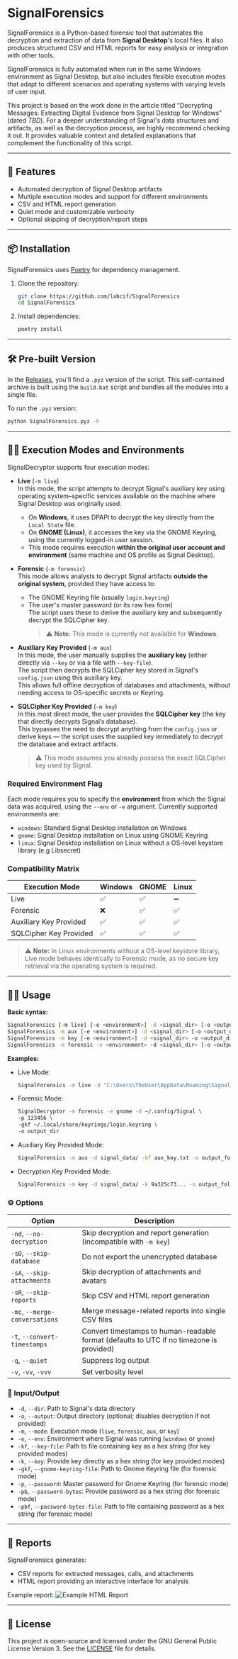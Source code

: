# SignalForensics

SignalForensics is a Python-based forensic tool that automates the decryption and extraction of data from **Signal Desktop**'s local files. It also produces structured CSV and HTML reports for easy analysis or integration with other tools.

SignalForensics is fully automated when run in the same Windows environment as Signal Desktop, but also includes flexible execution modes that adapt to different scenarios and operating systems with varying levels of user input.

This project is based on the work done in the article titled "Decrypting Messages: Extracting Digital Evidence from Signal Desktop for Windows" (dated _TBD_). For a deeper understanding of Signal's data structures and artifacts, as well as the decryption process, we highly recommend checking it out. It provides valuable context and detailed explanations that complement the functionality of this script.

---

## 🚀 Features

- Automated decryption of Signal Desktop artifacts
- Multiple execution modes and support for different environments
- CSV and HTML report generation
- Quiet mode and customizable verbosity
- Optional skipping of decryption/report steps

---

## 📦 Installation

SignalForensics uses [Poetry](https://python-poetry.org/) for dependency management.

1. Clone the repository:
   ```bash
   git clone https://github.com/labcif/SignalForensics
   cd SignalForensics
   ```
2. Install dependencies:
   ```bash
   poetry install
   ```

---

## 🛠️ Pre-built Version

In the [Releases](https://github.com/labcif/SignalForensics/releases), you'll find a `.pyz` version of the script. This self-contained archive is built using the `build.bat` script and bundles all the modules into a single file.

To run the `.pyz` version:

```bash
python SignalForensics.pyz -h
```

---

## 🧑‍💻 Execution Modes and Environments

SignalDecryptor supports four execution modes:

- **Live** (`-m live`)  
  In this mode, the script attempts to decrypt Signal's auxiliary key using operating system–specific services available on the machine where Signal Desktop was originally used.

  - On **Windows**, it uses DPAPI to decrypt the key directly from the `Local State` file.
  - On **GNOME (Linux)**, it accesses the key via the GNOME Keyring, using the currently logged-in user session.
  - This mode requires execution **within the original user account and environment** (same machine and OS profile as Signal Desktop).

- **Forensic** (`-m forensic`)  
  This mode allows analysts to decrypt Signal artifacts **outside the original system**, provided they have access to:

  - The GNOME Keyring file (usually `login.keyring`)
  - The user's master password (or its raw hex form)  
    The script uses these to derive the auxiliary key and subsequently decrypt the SQLCipher key.
    > ⚠️ **Note:** This mode is currently not available for **Windows**.

- **Auxiliary Key Provided** (`-m aux`)  
  In this mode, the user manually supplies the **auxiliary key** (either directly via `--key` or via a file with `--key-file`).  
  The script then decrypts the SQLCipher key stored in Signal's `config.json` using this auxiliary key.  
  This allows full offline decryption of databases and attachments, without needing access to OS-specific secrets or Keyring.

- **SQLCipher Key Provided** (`-m key`)  
  In this most direct mode, the user provides the **SQLCipher key** (the key that directly decrypts Signal’s database).  
  This bypasses the need to decrypt anything from the `config.json` or derive keys — the script uses the supplied key immediately to decrypt the database and extract artifacts.
  > ⚠️ This mode assumes you already possess the exact SQLCipher key used by Signal.

### Required Environment Flag

Each mode requires you to specify the **environment** from which the Signal data was acquired, using the `--env` or `-e` argument. Currently supported environments are:

- `windows`: Standard Signal Desktop installation on Windows
- `gnome`: Signal Desktop installation on Linux using GNOME Keyring
- `linux`: Signal Desktop installation on Linux without a OS-level keystore library (e.g Libsecret)

### Compatibility Matrix

| Execution Mode         | Windows | GNOME | Linux |
| ---------------------- | ------- | ----- | ----- |
| Live                   | ✅      | ✅    | ➖    |
| Forensic               | ❌      | ✅    | ✅    |
| Auxiliary Key Provided | ✅      | ✅    | ✅    |
| SQLCipher Key Provided | ✅      | ✅    | ✅    |

> ⚠️ **Note:** In Linux environments without a OS-level keystore library, Live mode behaves identically to Forensic mode, as no secure key retrieval via the operating system is required.

---

## 🧑‍💻 Usage

**Basic syntax:**

```bash
SignalForensics [-m live] [-e <environment>] -d <signal_dir> [-o <output_dir>] [OPTIONS]
SignalForensics -m aux [-e <environment>] -d <signal_dir> [-o <output_dir>] [-kf <file> | -k <HEX>] [OPTIONS]
SignalForensics -m key [-e <environment>] -d <signal_dir> -o <output_dir> [-kf <file> | -k <HEX>] [OPTIONS]
SignalForensics -m forensic -e <environment> -d <signal_dir> [-o <output_dir>] -p <password> -gkf <gnome_keyring_file> [OPTIONS]
```

**Examples:**

- Live Mode:
  ```bash
  SignalForensics -m live -d "C:\Users\TheUser\AppData\Roaming\Signal" -o output_folder
  ```
- Forensic Mode:
  ```bash
  SignalDecryptor -m forensic -e gnome -d ~/.config/Signal \
  -p 123456 \
  -gkf ~/.local/share/keyrings/login.keyring \
  -o output_dir
  ```
- Auxiliary Key Provided Mode:
  ```bash
  SignalForensics -m aux -d signal_data/ -kf aux_key.txt -o output_folder
  ```
- Decryption Key Provided Mode:
  ```bash
  SignalForensics -m key -d signal_data/ -k 9a325c73... -o output_folder
  ```

### ⚙️ Options

| Option                         | Description                                                                              |
| ------------------------------ | ---------------------------------------------------------------------------------------- |
| `-nd`, `--no-decryption`       | Skip decryption and report generation (incompatible with `-m key`)                       |
| `-sD`, `--skip-database`       | Do not export the unencrypted database                                                   |
| `-sA`, `--skip-attachments`    | Skip decryption of attachments and avatars                                               |
| `-sR`, `--skip-reports`        | Skip CSV and HTML report generation                                                      |
| `-mc`, `--merge-conversations` | Merge message-related reports into single CSV files                                      |
| `-t`, `--convert-timestamps`   | Convert timestamps to human-readable format (defaults to UTC if no timezone is provided) |
| `-q`, `--quiet`                | Suppress log output                                                                      |
| `-v`, `-vv`, `-vvv`            | Set verbosity level                                                                      |

### 📂 Input/Output

- `-d`, `--dir`: Path to Signal's data directory
- `-o`, `--output`: Output directory (optional; disables decryption if not provided)
- `-m`, `--mode`: Execution mode (`live`, `forensic`, `aux`, or `key`)
- `-e`, `--env`: Environment where Signal was running (`windows` or `gnome`)
- `-kf`, `--key-file`: Path to file containing key as a hex string (for key provided modes)
- `-k`, `--key`: Provide key directly as a hex string (for key provided modes)
- `-gkf`, `--gnome-keyring-file`: Path to Gnome Keyring file (for forensic mode)
- `-p`, `--password`: Master password for Gnome Keyring (for forensic mode)
- `-pb`, `--password-bytes`: Provide password as a hex string (for forensic mode)
- `-pbf`, `--password-bytes-file`: Path to file containing password as a hex string (for forensic mode)

---

## 📄 Reports

SignalForensics generates:

- CSV reports for extracted messages, calls, and attachments
- HTML report providing an interactive interface for analysis

Example report:
![Example HTML Report](images/example_html_report.png)

---

## 📜 License

This project is open-source and licensed under the GNU General Public License Version 3. See the [LICENSE](LICENSE) file for details.
